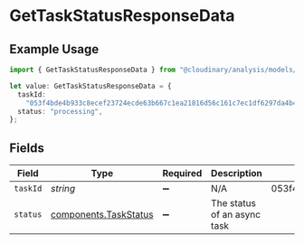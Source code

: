 # GetTaskStatusResponseData

## Example Usage

```typescript
import { GetTaskStatusResponseData } from "@cloudinary/analysis/models/components";

let value: GetTaskStatusResponseData = {
  taskId:
    "053f4bde4b933c8ecef23724ecde63b667c1ea21816d56c161c7ec1df6297da4b43109625650e9edf0f42152cc4cc32c8ad57824ac75ba8e05020f827c415559ac1248076a2d72c0a73af0479cca77eb",
  status: "processing",
};
```

## Fields

| Field                                                                                                                                                            | Type                                                                                                                                                             | Required                                                                                                                                                         | Description                                                                                                                                                      | Example                                                                                                                                                          |
| ---------------------------------------------------------------------------------------------------------------------------------------------------------------- | ---------------------------------------------------------------------------------------------------------------------------------------------------------------- | ---------------------------------------------------------------------------------------------------------------------------------------------------------------- | ---------------------------------------------------------------------------------------------------------------------------------------------------------------- | ---------------------------------------------------------------------------------------------------------------------------------------------------------------- |
| `taskId`                                                                                                                                                         | *string*                                                                                                                                                         | :heavy_minus_sign:                                                                                                                                               | N/A                                                                                                                                                              | 053f4bde4b933c8ecef23724ecde63b667c1ea21816d56c161c7ec1df6297da4b43109625650e9edf0f42152cc4cc32c8ad57824ac75ba8e05020f827c415559ac1248076a2d72c0a73af0479cca77eb |
| `status`                                                                                                                                                         | [components.TaskStatus](../../models/components/taskstatus.md)                                                                                                   | :heavy_minus_sign:                                                                                                                                               | The status of an async task                                                                                                                                      |                                                                                                                                                                  |